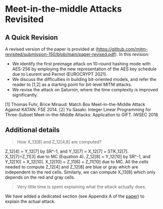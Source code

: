 # Meet-in-the-middle Attacks Revisited

## A Quick Revision
A revised version of the paper is provided at (https://github.com/mitm-revisited/submission-150/blob/main/paper-revised.pdf). In this revision:
- We identify the first preimage attack on 10-round hashing mode with AES-256 by employing the new representation of the AES key schedule due to Leurent and Pernot (EUROCRYPT 2021).
- We discuss the difficulties in building bit-oriented models, and refer the reader to [1,2] as a starting point for bit-level MITM attacks.
- We revise the attack on Saturnin, where the time complexity is improved significantly.

[1] Thomas Fuhr, Brice Minaud: Match Box Meet-in-the-Middle Attack Against KATAN. FSE 2014.
[2] Yu Sasaki: Integer Linear Programming for Three-Subset Meet-in-the-Middle Attacks: Application to GIFT. IWSEC 2018


## Additional details

> How X_13[8] and Z_12[4,8] are computed?

Z_12[4] = Y_12[7] by SR^-1, and Y_12[7] = X_12[7] + STK_12[7]. X_12[7]=Z_11[3] due to MC (Equation 4). Z_12[8] = Y_12[10] by SR^-1, and Y_12[10] = X_12[10]. X_12[10] = Z_11[6] + Z_11[10] due to MC. All the cells needed to compute Z_12[4] and Z_12[8] are blue or gray which are independent to the red cells. Similarly, we can compute X_13[8] which only depends on the red and gray cells.

> Very little time is spent explaining what the attack actually does.

We have added a dedicated section (see Appendix A of the [paper](https://github.com/mitm-revisited/submission-150/blob/main/paper-revised.pdf)) to explain the actual attack.
